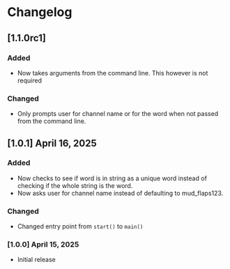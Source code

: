 # Changelog

## [1.1.0rc1]

### Added

- Now takes arguments from the command line. This however is not required

### Changed

- Only prompts user for channel name or for the word when not passed from the command line.

## [1.0.1] April 16, 2025

### Added

- Now checks to see if word is in string as a unique word instead of checking if the whole string is the word.
- Now asks user for channel name instead of defaulting to mud_flaps123.

### Changed

- Changed entry point from `start()` to `main()`

### [1.0.0] April 15, 2025

- Initial release
